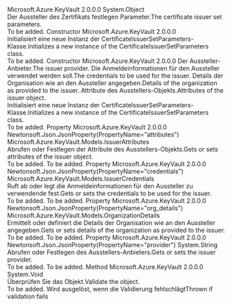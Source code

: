 <Type Name="CertificateIssuerSetParameters" FullName="Microsoft.Azure.KeyVault.Models.CertificateIssuerSetParameters">
  <TypeSignature Language="C#" Value="public class CertificateIssuerSetParameters" />
  <TypeSignature Language="ILAsm" Value=".class public auto ansi beforefieldinit CertificateIssuerSetParameters extends System.Object" />
  <TypeSignature Language="DocId" Value="T:Microsoft.Azure.KeyVault.Models.CertificateIssuerSetParameters" />
  <TypeSignature Language="VB.NET" Value="Public Class CertificateIssuerSetParameters" />
  <TypeSignature Language="F#" Value="type CertificateIssuerSetParameters = class" />
  <AssemblyInfo>
    <AssemblyName>Microsoft.Azure.KeyVault</AssemblyName>
    <AssemblyVersion>2.0.0.0</AssemblyVersion>
  </AssemblyInfo>
  <Base>
    <BaseTypeName>System.Object</BaseTypeName>
  </Base>
  <Interfaces />
  <Docs>
    <summary>
            <span data-ttu-id="8c9f5-101">Der Aussteller des Zertifikats festlegen Parameter.</span><span class="sxs-lookup"><span data-stu-id="8c9f5-101">The certificate issuer set parameters.</span></span>
            </summary>
    <remarks>To be added.</remarks>
  </Docs>
  <Members>
    <Member MemberName=".ctor">
      <MemberSignature Language="C#" Value="public CertificateIssuerSetParameters ();" />
      <MemberSignature Language="ILAsm" Value=".method public hidebysig specialname rtspecialname instance void .ctor() cil managed" />
      <MemberSignature Language="DocId" Value="M:Microsoft.Azure.KeyVault.Models.CertificateIssuerSetParameters.#ctor" />
      <MemberSignature Language="VB.NET" Value="Public Sub New ()" />
      <MemberType>Constructor</MemberType>
      <AssemblyInfo>
        <AssemblyName>Microsoft.Azure.KeyVault</AssemblyName>
        <AssemblyVersion>2.0.0.0</AssemblyVersion>
      </AssemblyInfo>
      <Parameters />
      <Docs>
        <summary>
            <span data-ttu-id="8c9f5-102">Initialisiert eine neue Instanz der CertificateIssuerSetParameters-Klasse.</span><span class="sxs-lookup"><span data-stu-id="8c9f5-102">Initializes a new instance of the CertificateIssuerSetParameters class.</span></span>
            </summary>
        <remarks>To be added.</remarks>
      </Docs>
    </Member>
    <Member MemberName=".ctor">
      <MemberSignature Language="C#" Value="public CertificateIssuerSetParameters (string provider, Microsoft.Azure.KeyVault.Models.IssuerCredentials credentials = null, Microsoft.Azure.KeyVault.Models.OrganizationDetails organizationDetails = null, Microsoft.Azure.KeyVault.Models.IssuerAttributes attributes = null);" />
      <MemberSignature Language="ILAsm" Value=".method public hidebysig specialname rtspecialname instance void .ctor(string provider, class Microsoft.Azure.KeyVault.Models.IssuerCredentials credentials, class Microsoft.Azure.KeyVault.Models.OrganizationDetails organizationDetails, class Microsoft.Azure.KeyVault.Models.IssuerAttributes attributes) cil managed" />
      <MemberSignature Language="DocId" Value="M:Microsoft.Azure.KeyVault.Models.CertificateIssuerSetParameters.#ctor(System.String,Microsoft.Azure.KeyVault.Models.IssuerCredentials,Microsoft.Azure.KeyVault.Models.OrganizationDetails,Microsoft.Azure.KeyVault.Models.IssuerAttributes)" />
      <MemberSignature Language="F#" Value="new Microsoft.Azure.KeyVault.Models.CertificateIssuerSetParameters : string * Microsoft.Azure.KeyVault.Models.IssuerCredentials * Microsoft.Azure.KeyVault.Models.OrganizationDetails * Microsoft.Azure.KeyVault.Models.IssuerAttributes -&gt; Microsoft.Azure.KeyVault.Models.CertificateIssuerSetParameters" Usage="new Microsoft.Azure.KeyVault.Models.CertificateIssuerSetParameters (provider, credentials, organizationDetails, attributes)" />
      <MemberType>Constructor</MemberType>
      <AssemblyInfo>
        <AssemblyName>Microsoft.Azure.KeyVault</AssemblyName>
        <AssemblyVersion>2.0.0.0</AssemblyVersion>
      </AssemblyInfo>
      <Parameters>
        <Parameter Name="provider" Type="System.String" />
        <Parameter Name="credentials" Type="Microsoft.Azure.KeyVault.Models.IssuerCredentials" />
        <Parameter Name="organizationDetails" Type="Microsoft.Azure.KeyVault.Models.OrganizationDetails" />
        <Parameter Name="attributes" Type="Microsoft.Azure.KeyVault.Models.IssuerAttributes" />
      </Parameters>
      <Docs>
        <param name="provider"><span data-ttu-id="8c9f5-103">Der Aussteller-Anbieter.</span><span class="sxs-lookup"><span data-stu-id="8c9f5-103">The issuer provider.</span></span></param>
        <param name="credentials"><span data-ttu-id="8c9f5-104">Die Anmeldeinformationen für den Aussteller verwendet werden soll.</span><span class="sxs-lookup"><span data-stu-id="8c9f5-104">The credentials to be used for the issuer.</span></span></param>
        <param name="organizationDetails"><span data-ttu-id="8c9f5-105">Details der Organisation wie an den Aussteller angegeben.</span><span class="sxs-lookup"><span data-stu-id="8c9f5-105">Details of the organization as provided to the issuer.</span></span></param>
        <param name="attributes"><span data-ttu-id="8c9f5-106">Attribute des Ausstellers-Objekts.</span><span class="sxs-lookup"><span data-stu-id="8c9f5-106">Attributes of the issuer object.</span></span></param>
        <summary>
            <span data-ttu-id="8c9f5-107">Initialisiert eine neue Instanz der CertificateIssuerSetParameters-Klasse.</span><span class="sxs-lookup"><span data-stu-id="8c9f5-107">Initializes a new instance of the CertificateIssuerSetParameters class.</span></span>
            </summary>
        <remarks>To be added.</remarks>
      </Docs>
    </Member>
    <Member MemberName="Attributes">
      <MemberSignature Language="C#" Value="public Microsoft.Azure.KeyVault.Models.IssuerAttributes Attributes { get; set; }" />
      <MemberSignature Language="ILAsm" Value=".property instance class Microsoft.Azure.KeyVault.Models.IssuerAttributes Attributes" />
      <MemberSignature Language="DocId" Value="P:Microsoft.Azure.KeyVault.Models.CertificateIssuerSetParameters.Attributes" />
      <MemberSignature Language="VB.NET" Value="Public Property Attributes As IssuerAttributes" />
      <MemberSignature Language="F#" Value="member this.Attributes : Microsoft.Azure.KeyVault.Models.IssuerAttributes with get, set" Usage="Microsoft.Azure.KeyVault.Models.CertificateIssuerSetParameters.Attributes" />
      <MemberType>Property</MemberType>
      <AssemblyInfo>
        <AssemblyName>Microsoft.Azure.KeyVault</AssemblyName>
        <AssemblyVersion>2.0.0.0</AssemblyVersion>
      </AssemblyInfo>
      <Attributes>
        <Attribute>
          <AttributeName>Newtonsoft.Json.JsonProperty(PropertyName="attributes")</AttributeName>
        </Attribute>
      </Attributes>
      <ReturnValue>
        <ReturnType>Microsoft.Azure.KeyVault.Models.IssuerAttributes</ReturnType>
      </ReturnValue>
      <Docs>
        <summary>
            <span data-ttu-id="8c9f5-108">Abrufen oder Festlegen der Attribute des Ausstellers-Objekts.</span><span class="sxs-lookup"><span data-stu-id="8c9f5-108">Gets or sets attributes of the issuer object.</span></span>
            </summary>
        <value>To be added.</value>
        <remarks>To be added.</remarks>
      </Docs>
    </Member>
    <Member MemberName="Credentials">
      <MemberSignature Language="C#" Value="public Microsoft.Azure.KeyVault.Models.IssuerCredentials Credentials { get; set; }" />
      <MemberSignature Language="ILAsm" Value=".property instance class Microsoft.Azure.KeyVault.Models.IssuerCredentials Credentials" />
      <MemberSignature Language="DocId" Value="P:Microsoft.Azure.KeyVault.Models.CertificateIssuerSetParameters.Credentials" />
      <MemberSignature Language="VB.NET" Value="Public Property Credentials As IssuerCredentials" />
      <MemberSignature Language="F#" Value="member this.Credentials : Microsoft.Azure.KeyVault.Models.IssuerCredentials with get, set" Usage="Microsoft.Azure.KeyVault.Models.CertificateIssuerSetParameters.Credentials" />
      <MemberType>Property</MemberType>
      <AssemblyInfo>
        <AssemblyName>Microsoft.Azure.KeyVault</AssemblyName>
        <AssemblyVersion>2.0.0.0</AssemblyVersion>
      </AssemblyInfo>
      <Attributes>
        <Attribute>
          <AttributeName>Newtonsoft.Json.JsonProperty(PropertyName="credentials")</AttributeName>
        </Attribute>
      </Attributes>
      <ReturnValue>
        <ReturnType>Microsoft.Azure.KeyVault.Models.IssuerCredentials</ReturnType>
      </ReturnValue>
      <Docs>
        <summary>
            <span data-ttu-id="8c9f5-109">Ruft ab oder legt die Anmeldeinformationen für den Aussteller zu verwendende fest.</span><span class="sxs-lookup"><span data-stu-id="8c9f5-109">Gets or sets the credentials to be used for the issuer.</span></span>
            </summary>
        <value>To be added.</value>
        <remarks>To be added.</remarks>
      </Docs>
    </Member>
    <Member MemberName="OrganizationDetails">
      <MemberSignature Language="C#" Value="public Microsoft.Azure.KeyVault.Models.OrganizationDetails OrganizationDetails { get; set; }" />
      <MemberSignature Language="ILAsm" Value=".property instance class Microsoft.Azure.KeyVault.Models.OrganizationDetails OrganizationDetails" />
      <MemberSignature Language="DocId" Value="P:Microsoft.Azure.KeyVault.Models.CertificateIssuerSetParameters.OrganizationDetails" />
      <MemberSignature Language="VB.NET" Value="Public Property OrganizationDetails As OrganizationDetails" />
      <MemberSignature Language="F#" Value="member this.OrganizationDetails : Microsoft.Azure.KeyVault.Models.OrganizationDetails with get, set" Usage="Microsoft.Azure.KeyVault.Models.CertificateIssuerSetParameters.OrganizationDetails" />
      <MemberType>Property</MemberType>
      <AssemblyInfo>
        <AssemblyName>Microsoft.Azure.KeyVault</AssemblyName>
        <AssemblyVersion>2.0.0.0</AssemblyVersion>
      </AssemblyInfo>
      <Attributes>
        <Attribute>
          <AttributeName>Newtonsoft.Json.JsonProperty(PropertyName="org_details")</AttributeName>
        </Attribute>
      </Attributes>
      <ReturnValue>
        <ReturnType>Microsoft.Azure.KeyVault.Models.OrganizationDetails</ReturnType>
      </ReturnValue>
      <Docs>
        <summary>
            <span data-ttu-id="8c9f5-110">Ermittelt oder definiert die Details der Organisation wie an den Aussteller angegeben.</span><span class="sxs-lookup"><span data-stu-id="8c9f5-110">Gets or sets details of the organization as provided to the issuer.</span></span>
            </summary>
        <value>To be added.</value>
        <remarks>To be added.</remarks>
      </Docs>
    </Member>
    <Member MemberName="Provider">
      <MemberSignature Language="C#" Value="public string Provider { get; set; }" />
      <MemberSignature Language="ILAsm" Value=".property instance string Provider" />
      <MemberSignature Language="DocId" Value="P:Microsoft.Azure.KeyVault.Models.CertificateIssuerSetParameters.Provider" />
      <MemberSignature Language="VB.NET" Value="Public Property Provider As String" />
      <MemberSignature Language="F#" Value="member this.Provider : string with get, set" Usage="Microsoft.Azure.KeyVault.Models.CertificateIssuerSetParameters.Provider" />
      <MemberType>Property</MemberType>
      <AssemblyInfo>
        <AssemblyName>Microsoft.Azure.KeyVault</AssemblyName>
        <AssemblyVersion>2.0.0.0</AssemblyVersion>
      </AssemblyInfo>
      <Attributes>
        <Attribute>
          <AttributeName>Newtonsoft.Json.JsonProperty(PropertyName="provider")</AttributeName>
        </Attribute>
      </Attributes>
      <ReturnValue>
        <ReturnType>System.String</ReturnType>
      </ReturnValue>
      <Docs>
        <summary>
            <span data-ttu-id="8c9f5-111">Abrufen oder Festlegen des Ausstellers-Anbieters.</span><span class="sxs-lookup"><span data-stu-id="8c9f5-111">Gets or sets the issuer provider.</span></span>
            </summary>
        <value>To be added.</value>
        <remarks>To be added.</remarks>
      </Docs>
    </Member>
    <Member MemberName="Validate">
      <MemberSignature Language="C#" Value="public virtual void Validate ();" />
      <MemberSignature Language="ILAsm" Value=".method public hidebysig newslot virtual instance void Validate() cil managed" />
      <MemberSignature Language="DocId" Value="M:Microsoft.Azure.KeyVault.Models.CertificateIssuerSetParameters.Validate" />
      <MemberSignature Language="VB.NET" Value="Public Overridable Sub Validate ()" />
      <MemberSignature Language="F#" Value="abstract member Validate : unit -&gt; unit&#xA;override this.Validate : unit -&gt; unit" Usage="certificateIssuerSetParameters.Validate " />
      <MemberType>Method</MemberType>
      <AssemblyInfo>
        <AssemblyName>Microsoft.Azure.KeyVault</AssemblyName>
        <AssemblyVersion>2.0.0.0</AssemblyVersion>
      </AssemblyInfo>
      <ReturnValue>
        <ReturnType>System.Void</ReturnType>
      </ReturnValue>
      <Parameters />
      <Docs>
        <summary>
            <span data-ttu-id="8c9f5-112">Überprüfen Sie das Objekt.</span><span class="sxs-lookup"><span data-stu-id="8c9f5-112">Validate the object.</span></span>
            </summary>
        <remarks>To be added.</remarks>
        <exception cref="T:Microsoft.Rest.ValidationException">
            <span data-ttu-id="8c9f5-113">Wird ausgelöst, wenn die Validierung fehlschlägt</span><span class="sxs-lookup"><span data-stu-id="8c9f5-113">Thrown if validation fails</span></span>
            </exception>
      </Docs>
    </Member>
  </Members>
</Type>